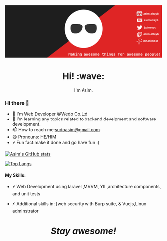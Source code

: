 [![Social banner for Asim](https://github.com/asim-altayb/asim-altayb/blob/main/assets/my_header.svg)](https://facebook.com/mr.asim545)
<h1 align='center'> Hi! :wave:</h1>
<p align='center'>
I'm Asim.
</p>


### Hi there 👋
- 🔭 I'm Web Developer @Wedo Co.Ltd
- 🌱 I’m learning any topics related to backend develpment and software development.
- 📫 How to reach me:sudoasim@gmail.com
- 😄 Pronouns: HE/HIM
- ⚡ Fun fact:make it done and go have fun :)




[![Asim's GitHub stats](https://github-readme-stats.vercel.app/api?username=asim-altayb&show_icons=true&count_private=true&theme=tokyonight)](https://github.com/anuraghazra/github-readme-stats)

[![Top Langs](https://github-readme-stats.vercel.app/api/top-langs/?username=asim-altayb&show_icons=true&theme=tokyonight&langs_count=6&hide=HTML)](https://github.com/anuraghazra/github-readme-stats)




#### My Skills: 
- ⚡ Web Development using laravel ,MVVM, YII ,architecture components, and unit tests

- ⚡ Additional skills in: [web security with Burp suite, & Vuejs,Linux adminstrator



<h1 align='center'><i>Stay awesome!</i></h1>

